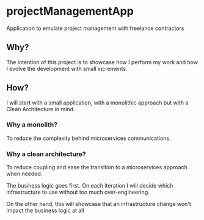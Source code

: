 # projectManagementApp
Application to emulate project management with freelance contractors

## Why?

The intention of this project is to showcase how I perform my work and how I evolve the development with small increments.

## How?

I will start with a small application, with a monolithic approach but with a Clean Architecture in mind.

### Why a monolith? 
To reduce the complexity behind microservices communications. 

### Why a clean architecture? 
To reduce coupling and ease the transition to a microservices approach when needed.

The business logic goes first. On each iteration I will decide which infrastructure to use without too much over-engineering.

On the other hand, this will showcase that an infrastructure change won't impact the business logic at all
